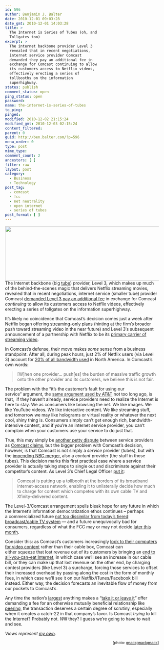 ```yaml
---
id: 596
author: Benjamin J. Balter
date: 2010-12-01 09:03:28
date_gmt: 2010-12-01 14:03:28
title: >
  The Internet is Series of Tubes (oh, and
  Tollgates too)
excerpt: >
  The internet backbone provider Level 3
  revealed that in recent negotiations,
  internet service provider Comcast
  demanded they pay an additional fee in
  exchange for Comcast continuing to allow
  its customers access to Netflix videos,
  effectively erecting a series of
  tollbooths on the information
  superhighway.
status: publish
comment_status: open
ping_status: open
password:
name: the-internet-is-series-of-tubes
to_ping:
pinged:
modified: 2010-12-02 21:15:24
modified_gmt: 2010-12-03 02:15:24
content_filtered:
parent: 0
guid: http://ben.balter.com/?p=596
menu_order: 0
type: post
mime_type:
comment_count: 2
ancestors: [ ]
filter: raw
layout: post
category:
  - Business
  - Technology
post_tag:
  - comcast
  - fcc
  - net neutrality
  - open internet
  - series of tubes
post_format: [ ]
---
```

[<img class="aligncenter size-full wp-image-601" title="Internet Tubes" src="http://ben.balter.com/wp-content/uploads/2010/11/3592493739_6b0b0d3f45_b.jpg" alt="" width="640" height="177" />][1]The Internet backbone (big [tube][2]) provider, Level 3, which makes up much of the behind-the-scenes magic that delivers Netflix streaming movies, revealed that in recent negotiations, internet service (smaller tube) provider Comcast [demanded Level 3 pay an additional fee][3] in exchange for Comcast *continuing* to allow its customers access to Netflix videos, effectively erecting a series of tollgates on the information superhighway.

It’s likely no coincidence that Comcast’s decision comes just a week after Netflix began offering [streaming-only plans][4] (hinting at the firm’s broader push toward streaming video in the near future) and Level 3′s subsequent announcement of a partnership with Netflix to be its [primary carrier of streaming video][5].

<!--more-->

In Comcast’s defense, their move makes *some* sense from a business standpoint. After all, during peak hours, just 2% of Netflix users (via Level 3) account for [20% of all bandwidth used][6] in North America. In Comcast’s own words:

> [W]hen one provider… push[es] the burden of massive traffic growth onto the other provider and its customers, we believe this is not fair.

The problem with the “it’s the customer’s fault for using our service” argument, the [same argument used by AT&T][7] not too long ago, is that,  if they haven’t already, service providers need to realize the Internet is here to stay. We as consumers like browsing the net. We like images. We like YouTube videos. We like interactive content. We like streaming stuff, and tomorrow we may like holograms or virtual reality or whatever the next cool, shiny thing is. Consumers simply can’t get enough rich, bandwidth-intensive content, and if you’re an internet service provider, you can’t complain when your customers use your service to do just that.

True, this may simply be [another petty dispute][8] between service providers as [Comcast claims][9], but the bigger problem with Comcast’s decision, however, is that Comcast is not simply a *service* provider (tubes), but with the [impending NBC merger][10], also a *content* provider (the stuff in those tubes). This decision marks this first practical case where a service provider is actually taking steps to single out and discriminate against their competitor’s content. As Level 3′s Chief Legal Officer [put it][11]:

> Comcast is putting up a tollbooth at the borders of its broadband internet-access network, enabling it to unilaterally decide how much to charge for content which competes with its own cable TV and Xfinity-delivered content.

The Level-3/Comcast arrangement spells bleak hope for any future in which the Internet’s information democratization ethos continues – perhaps a commercialized future [not too dissimilar from today’s tiered broadcast/cable TV system][12] — and a future unequivocally bad for consumers, regardless of what the FCC may or may not decide [later this month][13].

Consider this: as Comcast’s customers increasingly [look to their computers for video content][14] rather than their cable box, Comcast can either squeeze that lost revenue out of its customers by bringing an [end to all-you-can-eat Internet][15], in which case we’ll see an increase in our cable bill, or they can make up that lost revenue on the other end, by charging contest providers (like Level 3) a surcharge, forcing those services to offset their increased overhead by passing along the cost in the form of monthly fees, in which case we’ll see it on our Netflix/iTunes/Facebook bill instead. Either way, the decision forecasts an inevitable flow of money from our pockets to Comcast’s.

Any time the nation’s [largest][16] anything makes a “[take it or leave it][17]” offer demanding a fee for an otherwise mutually beneficial relationship like [peering][18], the transaction deserves a certain degree of scrutiny, especially when it creates a catch-22 in that company’s favor. Is Comcast *trying* to kill the Internet? Probably not. *Will* they? I guess we’re going to have to wait and see.

*Views represent [my own][19].*

<div style="text-align: right; font-size: 12px;">
  [photo: <a href="http://www.flickr.com/photos/gnackgnackgnack/3592493739/">gnackgnackgnack</a>]
</div>

 [1]: http://ben.balter.com/wp-content/uploads/2010/11/3592493739_6b0b0d3f45_b.jpg
 [2]: http://www.thedailyshow.com/watch/wed-july-12-2006/headlines---internet
 [3]: http://voices.washingtonpost.com/posttech/2010/11/comcast_hit_with_two_net_neutr.html
 [4]: http://blog.netflix.com/2010/11/new-plan-for-watching-instantly-plus.html
 [5]: http://www.wired.com/epicenter/2010/11/comcast-tollbooth/
 [6]: http://www.slate.com/id/2273314/
 [7]: http://www.nytimes.com/2009/09/03/technology/companies/03att.html?_r=1
 [8]: http://www.wired.com/threatlevel/2008/03/isp-quarrel-par/
 [9]: http://twitter.com/#!/ceciliakang/statuses/9730130310078464
 [10]: http://mediadecoder.blogs.nytimes.com/2010/11/29/netflix-partner-says-comcast-toll-threatens-online-video-delivery/
 [11]: http://www.marketwatch.com/story/level-3-communications-issues-statement-concerning-comcasts-actions-2010-11-29?reflink=MW_news_stmp
 [12]: http://io9.com/5610328/how-the-googleverizon-proposal-could-kill-the-internet-in-5-years
 [13]: http://voices.washingtonpost.com/posttech/2010/11/lawmakers_push_fcc_to_vote_on.html
 [14]: http://lifehacker.com/5667680/ditching-cable-for-the-web-how-much-can-you-save-buying-renting-or-streaming-tv
 [15]: http://www.businessinsider.com/comcast-internet-access-2010-11
 [16]: http://www.comcast.com/About/PressRelease/PressReleaseDetail.ashx?PRID=887
 [17]: http://www.comcast.net/articles/finance/20101130/US.Level.3.Comcast/
 [18]: http://en.wikipedia.org/wiki/Peering
 [19]: http://ben.balter.com/fine-print/